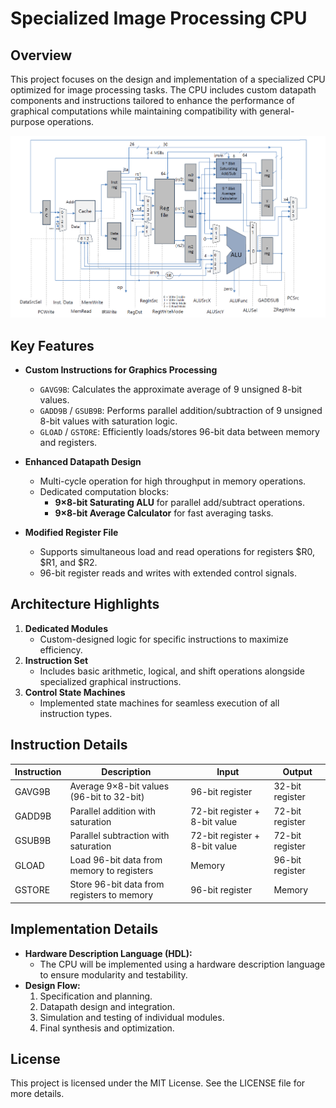 # Specialized Image Processing CPU

## Overview
This project focuses on the design and implementation of a specialized CPU optimized for image processing tasks. The CPU includes custom datapath components and instructions tailored to enhance the performance of graphical computations while maintaining compatibility with general-purpose operations.

![Datapath](res/datapath.png)

## Key Features
- **Custom Instructions for Graphics Processing**
  - `GAVG9B`: Calculates the approximate average of 9 unsigned 8-bit values.
  - `GADD9B` / `GSUB9B`: Performs parallel addition/subtraction of 9 unsigned 8-bit values with saturation logic.
  - `GLOAD` / `GSTORE`: Efficiently loads/stores 96-bit data between memory and registers.

- **Enhanced Datapath Design**
  - Multi-cycle operation for high throughput in memory operations.
  - Dedicated computation blocks:
    - **9×8-bit Saturating ALU** for parallel add/subtract operations.
    - **9×8-bit Average Calculator** for fast averaging tasks.

- **Modified Register File**
  - Supports simultaneous load and read operations for registers $R0, $R1, and $R2.
  - 96-bit register reads and writes with extended control signals.

## Architecture Highlights
1. **Dedicated Modules**
   - Custom-designed logic for specific instructions to maximize efficiency.
2. **Instruction Set**
   - Includes basic arithmetic, logical, and shift operations alongside specialized graphical instructions.
3. **Control State Machines**
   - Implemented state machines for seamless execution of all instruction types.

## Instruction Details
| Instruction | Description                                 | Input                | Output              |
|-------------|---------------------------------------------|----------------------|---------------------|
| GAVG9B      | Average 9×8-bit values (96-bit to 32-bit)  | 96-bit register      | 32-bit register     |
| GADD9B      | Parallel addition with saturation          | 72-bit register + 8-bit value | 72-bit register |
| GSUB9B      | Parallel subtraction with saturation       | 72-bit register + 8-bit value | 72-bit register |
| GLOAD       | Load 96-bit data from memory to registers  | Memory               | 96-bit register     |
| GSTORE      | Store 96-bit data from registers to memory | 96-bit register      | Memory              |

## Implementation Details
- **Hardware Description Language (HDL):**
  - The CPU will be implemented using a hardware description language to ensure modularity and testability.
- **Design Flow:**
  1. Specification and planning.
  2. Datapath design and integration.
  3. Simulation and testing of individual modules.
  4. Final synthesis and optimization.

## License
This project is licensed under the MIT License. See the LICENSE file for more details.
